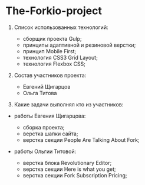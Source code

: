 # The-Forkio-project

1. Список использованных технологий:

    - сборщик проекта Gulp;
    - принципы адаптивной и резиновой верстки;
    - принцип Mobile First;
    - технология CSS3 Grid Layout;
    - технология Flexbox CSS;

2. Состав участников проекта:

    - Евгений Щигарцов
    - Ольга Титова

3. Какие задачи выполнял кто из участников:

+  работы Евгения Щигарцова:

    - сборка проекта;
    - верстка шапки сайта;
    - верстка секции People Are Talking About Fork;

+ работы Ольгии Титовой:

    - верстка блока Revolutionary Editor;
    - верстка секции Here is what you get;
    - верстка секции Fork Subscription Pricing;